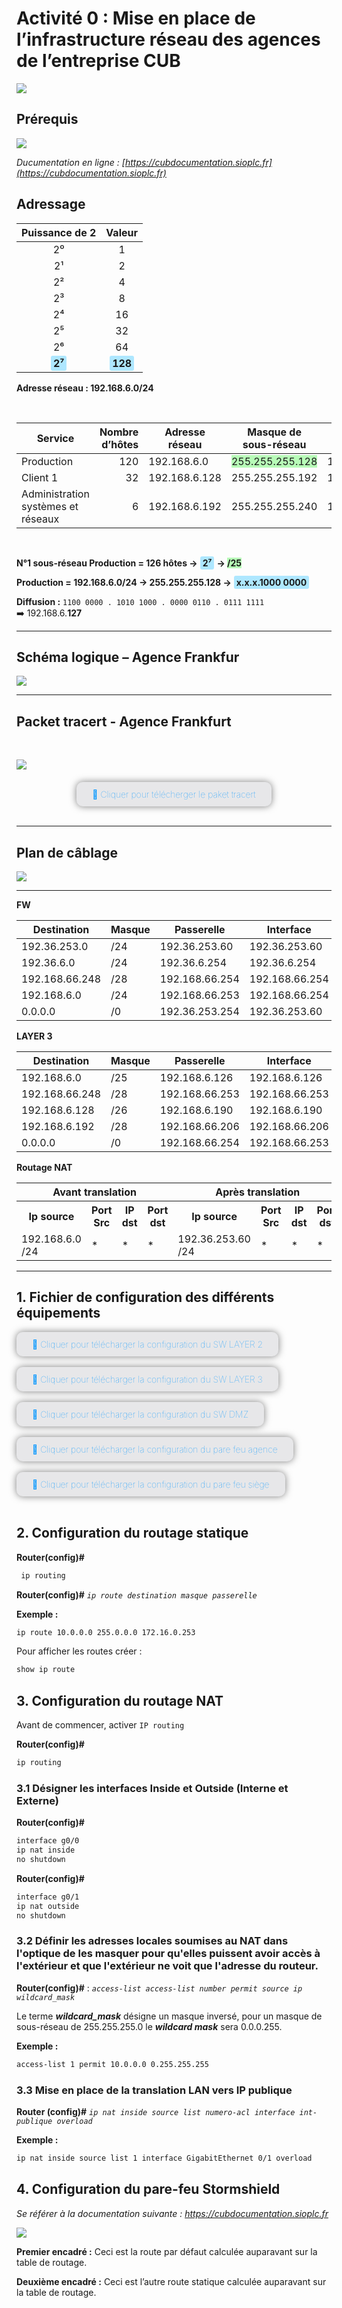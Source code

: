 # Activité 0 : Mise en place de l’infrastructure réseau des agences de l’entreprise CUB

![](../../media/logo-cub.png)

## Prérequis

![](../../media/schema-logique-cub.png)

*Ducumentation en ligne : [https://cubdocumentation.sioplc.fr](https://cubdocumentation.sioplc.fr)*
<br>

## Adressage 

| Puissance de 2 | Valeur |
|:---------------:|:------:|
| 2⁰ | 1 |
| 2¹ | 2 |
| 2² | 4 |
| 2³ | 8 |
| 2⁴ | 16 |
| 2⁵ | 32 |
| 2⁶ | 64 |
| <span style="background-color:#aee7ff; padding:2px 4px; border-radius:3px;">**2⁷**</span> | <span style="background-color:#aee7ff; padding:2px 4px; border-radius:3px;">**128**</span> |

**Adresse réseau : 192.168.6.0/24**

<br>

| **Service** | **Nombre d’hôtes** | **Adresse réseau** | **Masque de sous-réseau** | **Adresse de diffusion** | **Description VLAN** |
|--------------|--------------------:|--------------------|----------------------------|---------------------------|----------------------|
| Production | 120 | 192.168.6.0 | <span style="background-color:#b7fbb7;">255.255.255.128</span> | 192.168.6.127 | VLAN 56 |
| Client 1 | 32 | 192.168.6.128 | 255.255.255.192 | 192.168.6.191 | VLAN 10 |
| Administration systèmes et réseaux | 6 | 192.168.6.192 | 255.255.255.240 | 192.168.6.207 | VLAN 20 |

<br>

**N°1 sous-réseau Production = 126 hôtes →** <span style="background-color:#aee7ff; padding:2px 4px; border-radius:3px;">**2⁷**</span> **→ <span style="background-color:#b7fbb7;">/25**</span>

**Production = 192.168.6.0/24 → 255.255.255.128 →** <span style="background-color:#aee7ff; padding:2px 4px; border-radius:3px;">**x.x.x.1000 0000**</span>

**Diffusion :** `1100 0000 . 1010 1000 . 0000 0110 . 0111 1111`  
➡️ 192.168.6.**127**

___

## Schéma logique – Agence Frankfur

![](../../media/bloc2/ExploitationServ/Activite0-1.png)

___
## Packet tracert - Agence Frankfurt
<br>

![](../../media/packet-tracert-v1.jpg)
<br>

<div style="text-align:center; margin-top:20px;">
  <a href="https://drive.google.com/file/d/1L7Gp52YpPjjRhFdp9gp4L1sGORqAoCEK/view?usp=share_link" 
     style="display:inline-block;
            background:#e7e7e9;
            color:#0096FF;
            padding:11px 25px;
            border-radius:10px;
            text-decoration:none;
            font-weight:50;
            box-shadow:0 0 12px rgba(0,0,0,0.5);
            transition:all 0.3s ease;"
     onmouseover="this.style.background='#dcdce0'; this.style.color='#003d80';"
     onmouseout="this.style.background='#e7e7e9'; this.style.color='#0096FF';">
     🔗 Cliquer pour télécherger le paket tracert
  </a>
</div>
<br>

___

## Plan de câblage 

![](../../media/bloc2/ExploitationServ/Activite0-2.png)

___

**FW**

| Destination      | Masque | Passerelle       | Interface       | Type |
|-----------------|--------|-----------------|----------------|------|
| 192.36.253.0    | /24    | 192.36.253.60   | 192.36.253.60  | C    |
| 192.36.6.0      | /24    | 192.36.6.254    | 192.36.6.254   | C    |
| 192.168.66.248  | /28    | 192.168.66.254  | 192.168.66.254 | C    |
| 192.168.6.0     | /24    | 192.168.66.253  | 192.168.66.254 | S    |
| 0.0.0.0         | /0     | 192.36.253.254  | 192.36.253.60  | S    |

**LAYER 3**

| Destination      | Masque | Passerelle       | Interface       | Type |
|-----------------|--------|-----------------|----------------|------|
| 192.168.6.0     | /25    | 192.168.6.126   | 192.168.6.126  | C    |
| 192.168.66.248  | /28    | 192.168.66.253  | 192.168.66.253 | C    |
| 192.168.6.128   | /26    | 192.168.6.190   | 192.168.6.190  | C    |
| 192.168.6.192   | /28    | 192.168.66.206  | 192.168.66.206 | S    |
| 0.0.0.0         | /0     | 192.168.66.254  | 192.168.66.253 | S    |

**Routage NAT**

<table>
  <tr>
    <th colspan="4">Avant translation</th>
    <th colspan="4">Après translation</th>
  </tr>
  <tr>
    <th>Ip source</th>
    <th>Port Src</th>
    <th>IP dst</th>
    <th>Port dst</th>
    <th>Ip source</th>
    <th>Port Src</th>
    <th>IP dst</th>
    <th>Port dst</th>
  </tr>
  <tr>
    <td>192.168.6.0 /24</td>
    <td>*</td>
    <td>*</td>
    <td>*</td>
    <td>192.36.253.60 /24</td>
    <td>*</td>
    <td>*</td>
    <td>*</td>
  </tr>
</table>

___

## 1. Fichier de configuration des différents équipements 


<div>
  <a href="https://drive.google.com/file/d/1bF75ljARePUwne40Eg3HO-nEavDCPnye/view?usp=share_link" 
     style="display:inline-block;
            background:#e7e7e9;
            color:#0096FF;
            padding:11px 25px;
            border-radius:10px;
            text-decoration:none;
            font-weight:50;
            box-shadow:0 0 12px rgba(0,0,0,0.5);
            transition:all 0.3s ease;"
     onmouseover="this.style.background='#dcdce0'; this.style.color='#003d80';"
     onmouseout="this.style.background='#e7e7e9'; this.style.color='#0096FF';">
     🔗 Cliquer pour télécharger la configuration du SW LAYER 2 
  </a>
</div>
<br>

<div>
  <a href="https://drive.google.com/file/d/1ZiBFeQQwt0jd8EZbdG5kENWhuKL00H2E/view?usp=share_link" 
     style="display:inline-block;
            background:#e7e7e9;
            color:#0096FF;
            padding:11px 25px;
            border-radius:10px;
            text-decoration:none;
            font-weight:50;
            box-shadow:0 0 12px rgba(0,0,0,0.5);
            transition:all 0.3s ease;"
     onmouseover="this.style.background='#dcdce0'; this.style.color='#003d80';"
     onmouseout="this.style.background='#e7e7e9'; this.style.color='#0096FF';">
     🔗 Cliquer pour télécharger la configuration du SW LAYER 3
  </a>
</div>
<br>

<div>
  <a href="https://drive.google.com/file/d/1F8QaNltIlI1-h1X0EihRWQ0JFQCPO-Ap/view?usp=share_link" 
     style="display:inline-block;
            background:#e7e7e9;
            color:#0096FF;
            padding:11px 25px;
            border-radius:10px;
            text-decoration:none;
            font-weight:50;
            box-shadow:0 0 12px rgba(0,0,0,0.5);
            transition:all 0.3s ease;"
     onmouseover="this.style.background='#dcdce0'; this.style.color='#003d80';"
     onmouseout="this.style.background='#e7e7e9'; this.style.color='#0096FF';">
     🔗 Cliquer pour télécharger la configuration du SW DMZ 
  </a>
</div>
<br>

<div>
  <a href="https://drive.google.com/file/d/1F8QaNltIlI1-h1X0EihRWQ0JFQCPO-Ap/view?usp=share_link" 
     style="display:inline-block;
            background:#e7e7e9;
            color:#0096FF;
            padding:11px 25px;
            border-radius:10px;
            text-decoration:none;
            font-weight:50;
            box-shadow:0 0 12px rgba(0,0,0,0.5);
            transition:all 0.3s ease;"
     onmouseover="this.style.background='#dcdce0'; this.style.color='#003d80';"
     onmouseout="this.style.background='#e7e7e9'; this.style.color='#0096FF';">
     🔗 Cliquer pour télécharger la configuration du pare feu agence 
  </a>
</div>
<br>

<div>
  <a href="https://drive.google.com/file/d/1rWXNRImZjDRd-_5M8QgQKYOFJy9BefWo/view?usp=share_link" 
     style="display:inline-block;
            background:#e7e7e9;
            color:#0096FF;
            padding:11px 25px;
            border-radius:10px;
            text-decoration:none;
            font-weight:50;
            box-shadow:0 0 12px rgba(0,0,0,0.5);
            transition:all 0.3s ease;"
     onmouseover="this.style.background='#dcdce0'; this.style.color='#003d80';"
     onmouseout="this.style.background='#e7e7e9'; this.style.color='#0096FF';">
     🔗 Cliquer pour télécharger la configuration du pare feu siège
  </a>
</div>
<br>

## 2. Configuration du routage statique 

**Router(config)#**
```bash
 ip routing
```

**Router(config)#** *`ip route destination masque passerelle`*

**Exemple :**
```bash
ip route 10.0.0.0 255.0.0.0 172.16.0.253
```

Pour afficher les routes créer : 
```bash
show ip route
```

## 3. Configuration du routage NAT

Avant de commencer, activer `IP routing`

**Router(config)#**
```bash
ip routing
```

### 3.1 Désigner les interfaces Inside et Outside (Interne et Externe)

**Router(config)#**

```bash
interface g0/0
ip nat inside
no shutdown
```

**Router(config)#**
```bash
interface g0/1
ip nat outside
no shutdown 
```

### 3.2 Définir les adresses locales soumises au NAT dans l'optique de les masquer pour qu'elles puissent avoir accès à l'extérieur et que l'extérieur ne voit que l'adresse du routeur.

**Router(config)#** : *`access-list access-list number permit source ip wildcard_mask`*

Le terme ***wildcard_mask*** désigne un masque inversé, pour un masque de sous-réseau de 255.255.255.0 le ***wildcard mask*** sera 0.0.0.255.

**Exemple :**
```bash
access-list 1 permit 10.0.0.0 0.255.255.255 
```

### 3.3 Mise en place de la translation LAN vers IP publique

**Router (config)#** *`ip nat inside source list numero-acl interface int-publique overload`*

**Exemple :**
```bash
ip nat inside source list 1 interface GigabitEthernet 0/1 overload
```

## 4. Configuration du pare-feu Stormshield 
*Se référer à la documentation suivante : https://cubdocumentation.sioplc.fr*

![](../../media/bloc2/ExploitationServ/Activite0-3.png)

**Premier encadré :** Ceci est la route par défaut calculée auparavant sur la table de routage.


**Deuxième encadré :** Ceci est l’autre route statique calculée auparavant sur la table de routage.
